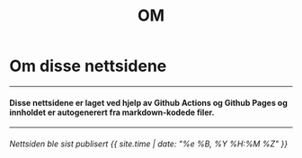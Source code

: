 ﻿---
title: OM
---

<link rel="stylesheet" type="text/css" href="about_style.css">

# Om disse nettsidene

***

#### Disse nettsidene er laget ved hjelp av Github Actions og Github Pages og innholdet er autogenerert fra markdown-kodede filer.

***

###### Nettsiden ble sist publisert {{ site.time | date: "%e %B, %Y %H:%M %Z" }}